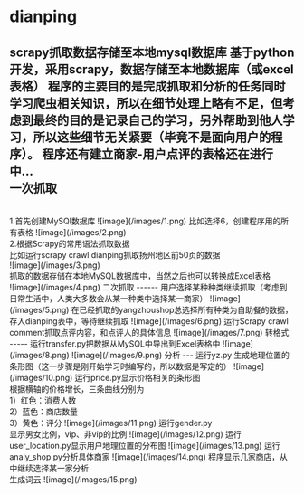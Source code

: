 # dianping
scrapy抓取数据存储至本地mysql数据库
基于python开发，采用scrapy，数据存储至本地数据库（或excel表格）
程序的主要目的是完成抓取和分析的任务同时学习爬虫相关知识，所以在细节处理上略有不足，但考虑到最终的目的是记录自己的学习，另外帮助到他人学习，所以这些细节无关紧要（毕竟不是面向用户的程序）。
程序还有建立商家-用户点评的表格还在进行中...
<br>
一次抓取
------
<br>
1.首先创建MySQl数据库
![image](/images/1.png)
比如选择6，创建程序用的所有表格
![image](/images/2.png)
<br>
2.根据Scrapy的常用语法抓取数据
<br>
比如运行scrapy crawl dianping抓取扬州地区前50页的数据
<br>
![image](/images/3.png)
<br>
抓取的数据存储在本地MySQL数据库中，当然之后也可以转换成Excel表格
<br>
![image](/images/4.png)
二次抓取
------
用户选择某种种类继续抓取（考虑到日常生活中，人类大多数会从某一种类中选择某一商家）
![image](/images/5.png)
在已经抓取的yangzhoushop总选择所有种类为自助餐的数据，存入dianping表中，等待继续抓取
![image](/images/6.png)
运行Scrapy crawl comment抓取点评内容，和点评人的具体信息
![image](/images/7.png)
转格式
-----
运行transfer.py把数据从MySQL中导出到Excel表格中
![image](/images/8.png)
![image](/images/9.png)
分析
---
运行yz.py 生成地理位置的条形图（这一步骤是刚开始学习时编写的，所以数据是写定的）
![image](/images/10.png)
运行price.py显示价格相关的条形图
<br>
根据横轴的价格增长，三条曲线分别为
<br>1）红色：消费人数
<br>2）蓝色：商店数量
<br>3）黄色：评分
![image](/images/11.png)
运行gender.py
<br>显示男女比例，vip、非vip的比例
![image](/images/12.png)
运行user_location.py显示用户地理位置的分布图
![image](/images/13.png)
运行analy_shop.py分析具体商家
![image](/images/14.png)
程序显示几家商店，从中继续选择某一家分析
<br>生成词云
![image](/images/15.png)
